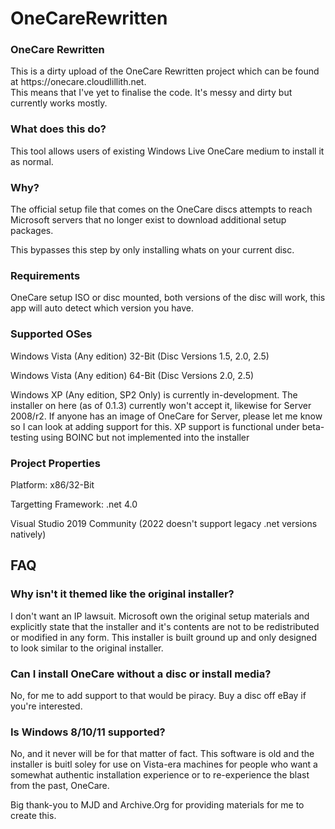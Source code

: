 # OneCareRewritten
<h3>OneCare Rewritten</h3>
<p>This is a dirty upload of the OneCare Rewritten project which can be found at https://onecare.cloudlillith.net. <br> This means that I've
yet to finalise the code. It's messy and dirty but currently works mostly.</p>
<h3>What does this do?</h3>
<p>This tool allows users of existing Windows Live OneCare medium to install it as normal.</p>
<h3>Why?</h3>
<p>The official setup file that comes on the OneCare discs attempts to reach Microsoft servers that no longer exist to download additional setup packages.</p>
<p>This bypasses this step by only installing whats on your current disc.</p>
<h3>Requirements</h3>
<p>OneCare setup ISO or disc mounted, both versions of the disc will work, this app will auto detect which version you have.</p>
<h3>Supported OSes</h3>
<p>Windows Vista (Any edition) 32-Bit (Disc Versions 1.5, 2.0, 2.5)</p>
<p>Windows Vista (Any edition) 64-Bit (Disc Versions 2.0, 2.5)</p>
<p>Windows XP (Any edition, SP2 Only) is currently in-development. The installer on here (as of 0.1.3) currently won't accept it, likewise for Server 2008/r2. If anyone has an image of OneCare for Server, please let me know so I can look at adding support for this. XP support is functional under beta-testing using BOINC but not implemented into the installer</p>
<h3>Project Properties</h3>
<p>Platform: x86/32-Bit</p>
<p>Targetting Framework: .net 4.0</p>
<p>Visual Studio 2019 Community (2022 doesn't support legacy .net versions natively)</p>
<h2>FAQ</h2>
<h3>Why isn't it themed like the original installer?</h3>
<p>I don't want an IP lawsuit. Microsoft own the original setup materials and explicitly state that the installer and it's contents are not to be redistributed
or modified in any form. This installer is built ground up and only designed to look similar to the original installer.</p>
<h3>Can I install OneCare without a disc or install media?</h3>
<p>No, for me to add support to that would be piracy. Buy a disc off eBay if you're interested.</p>
<h3>Is Windows 8/10/11 supported?</h3>
<p>No, and it never will be for that matter of fact. This software is old and the installer is buitl soley for use on Vista-era machines for people
who want a somewhat authentic installation experience or to re-experience the blast from the past, OneCare.</p>

<p>Big thank-you to MJD and Archive.Org for providing materials for me to create this.</p>
